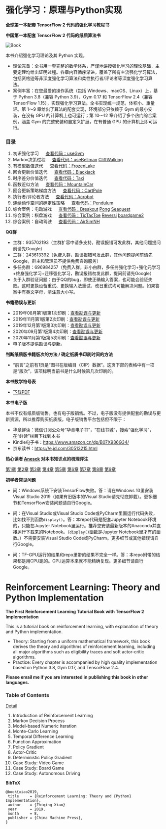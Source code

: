 # 强化学习：原理与Python实现

**全球第一本配套 TensorFlow 2 代码的强化学习教程书**

**中国第一本配套 TensorFlow 2 代码的纸质算法书**

![Book](https://zhiqingxiao.github.io/images/book/rl.jpg)

本书介绍强化学习理论及其 Python 实现。
- 理论完备：全书用一套完整的数学体系，严谨地讲授强化学习的理论基础，主要定理均给出证明过程。各章内容循序渐进，覆盖了所有主流强化学习算法，包括资格迹等非深度强化学习算法和柔性执行者/评论者等深度强化学习算法。
- 案例丰富：在您最爱的操作系统（包括 Windows、macOS、Linux）上，基于 Python 3.8（兼容 Python 3.9）、Gym 0.17 和 TensorFlow 2.4（兼容 TensorFlow 1.15），实现强化学习算法。全书实现统一规范，体积小、重量轻。第 1～9 章给出了算法的配套实现，环境部分只依赖于 Gym 的最小安装，在没有 GPU 的计算机上也可运行；第 10～12 章介绍了多个热门综合案例，涵盖 Gym 的完整安装和自定义扩展，在有普通 GPU 的计算机上即可运行。


### 目录

01. 初识强化学习 &emsp; [查看代码：useGym](https://nbviewer.jupyter.org/github/zhiqingxiao/rl-book/blob/master/chapter01_intro/useGym.ipynb)
02. Markov决策过程 &emsp; [查看代码：useBellman](https://nbviewer.jupyter.org/github/zhiqingxiao/rl-book/blob/master/chapter02_mdp/useBellman.ipynb) [CliffWalking](https://nbviewer.jupyter.org/github/zhiqingxiao/rl-book/blob/master/chapter02_mdp/CliffWalking-v0.ipynb)
03. 有模型数值迭代 &emsp; [查看代码：FrozenLake](https://nbviewer.jupyter.org/github/zhiqingxiao/rl-book/blob/master/chapter03_dp/FrozenLake-v0.ipynb)
04. 回合更新价值迭代 &emsp; [查看代码：Blackjack](https://nbviewer.jupyter.org/github/zhiqingxiao/rl-book/blob/master/chapter04_mc/Blackjack-v0.ipynb)
05. 时序差分价值迭代 &emsp; [查看代码：Taxi](https://nbviewer.jupyter.org/github/zhiqingxiao/rl-book/blob/master/chapter05_td/Taxi-v3.ipynb)
06. 函数近似方法 &emsp; [查看代码：MountainCar](https://nbviewer.jupyter.org/github/zhiqingxiao/rl-book/blob/master/chapter06_approx/MountainCar-v0_tf.ipynb)
07. 回合更新策略梯度方法 &emsp; [查看代码：CartPole](https://nbviewer.jupyter.org/github/zhiqingxiao/rl-book/blob/master/chapter07_pg/CartPole-v0_tf.ipynb)
08. 执行者/评论者方法 &emsp; [查看代码：Acrobot](https://nbviewer.jupyter.org/github/zhiqingxiao/rl-book/blob/master/chapter08_ac/Acrobot-v1_tf.ipynb)
09. 连续动作空间的确定性策略 &emsp; [查看代码：Pendulum](https://nbviewer.jupyter.org/github/zhiqingxiao/rl-book/blob/master/chapter09_dpg/Pendulum-v0_tf.ipynb)
10. 综合案例：电动游戏 &emsp; [查看代码：Breakout](https://nbviewer.jupyter.org/github/zhiqingxiao/rl-book/blob/master/chapter10_atari/BreakoutDeterministic-v4_tf.ipynb) [Pong](https://nbviewer.jupyter.org/github/zhiqingxiao/rl-book/blob/master/chapter10_atari/PongDeterministic-v4_tf.ipynb) [Seaquest](https://nbviewer.jupyter.org/github/zhiqingxiao/rl-book/blob/master/chapter10_atari/SeaquestDeterministic-v4_tf.ipynb)
11. 综合案例：棋盘游戏 &emsp; [查看代码：TicTacToe](https://nbviewer.jupyter.org/github/zhiqingxiao/rl-book/blob/master/chapter11_alphazero/TicTacToe-v0_tf.ipynb) [Reversi](https://nbviewer.jupyter.org/github/zhiqingxiao/rl-book/blob/master/chapter11_alphazero/Reversi-v0_4x4_tf.ipynb) [boardgame2](https://github.com/zhiqingxiao/boardgame2)
12. 综合案例：自动驾驶 &emsp; [查看代码：AirSimNH](https://nbviewer.jupyter.org/github/zhiqingxiao/rl-book/blob/master/chapter12_drive/AirSimNH_tf.ipynb)

**QQ群**
- 主群：935702193（主群扩容中请多支持，勘误报错可发此群，其他问题提问前请先Google）
- 二群：243613392（免费入群，勘误报错可发此群，其他问题提问前请先Google，群主和管理员不提供免费咨询服务）
- 多任务群：696984257（免费入群，非小白群，多任务强化学习+强化元学习+终身强化学习+迁移强化学习，勘误报错勿发此群，提问前请先Google）
- 关于入群验证问题：由于QQ的bug，即使正确输入答案，也可能会验证失败。这时更换设备重试、更换输入法重试、改日重试均可能解决问题。如果答案中有英文字母，清注意大小写。

**书籍勘误与更新**
- 2019年08月第1版第1次印刷：[查看勘误与更新](https://nbviewer.jupyter.org/github/zhiqingxiao/rl-book/blob/master/errata/errata201908.ipynb)
- 2019年11月第1版第2次印刷：[查看勘误与更新](https://nbviewer.jupyter.org/github/zhiqingxiao/rl-book/blob/master/errata/errata201911.ipynb)
- 2019年12月第1版第3次印刷：[查看勘误与更新](https://nbviewer.jupyter.org/github/zhiqingxiao/rl-book/blob/master/errata/errata201912.ipynb)
- 2020年09月第1版第4次印刷：[查看勘误与更新](https://nbviewer.jupyter.org/github/zhiqingxiao/rl-book/blob/master/errata/errata202009.ipynb)
- 2020年11月第1版第5次印刷：[查看勘误与更新](https://nbviewer.jupyter.org/github/zhiqingxiao/rl-book/blob/master/errata/errata202011.ipynb)
- 电子版不提供勘误与更新。

**判断纸质版书籍版次的方法 / 确定纸质书印刷时间的方法**
- “前言”之前有1页是“图书在版编目（CIP）数据”。这页下部的表格中有一项是“版次”，该项标明当前书是什么时候第几次印刷的。

**本书数学符号表**
- [下载PDF](https://raw.githubusercontent.com/zhiqingxiao/rl-book/master/resources/notations.pdf)

**本书电子版**

本书不仅有纸质版销售，也有电子版销售。不过，电子版没有提供配套的勘误与更新资源，所以推荐购买纸质版。电子版销售平台包括但不限于：
- 华章鲜读：微信订阅公众号“华章电子书”，“在线书城”，搜索“强化学习”，在“鲜读”栏目下找到本书
- Kindle电子书：https://www.amazon.cn/dp/B07X936G34/
- 京东读书：https://e.jd.com/30513215.html

**热心读者 [Anesck](https://github.com/anesck) 对本书知识点的梳理评注**

[第1章](https://anesck.github.io/M-D-R_learning_notes/RLTPI/notes_html/1.chapter_one.html) 
[第2章](https://anesck.github.io/M-D-R_learning_notes/RLTPI/notes_html/2.chapter_two.html) 
[第3章](https://anesck.github.io/M-D-R_learning_notes/RLTPI/notes_html/3.chapter_three.html) 
[第4章](https://anesck.github.io/M-D-R_learning_notes/RLTPI/notes_html/4.chapter_four.html) 
[第5章](https://anesck.github.io/M-D-R_learning_notes/RLTPI/notes_html/5.chapter_five.html) 
[第6章](https://anesck.github.io/M-D-R_learning_notes/RLTPI/notes_html/6.chapter_six.html) 
[第7章](https://anesck.github.io/M-D-R_learning_notes/RLTPI/notes_html/7.chapter_seven.html) 
[第8章](https://anesck.github.io/M-D-R_learning_notes/RLTPI/notes_html/8.chapter_eight.html) 
[第9章](https://anesck.github.io/M-D-R_learning_notes/RLTPI/notes_html/9.chapter_nine.html) 

**初学者常见问题**

- 问：Windows系统下安装TensorFlow失败。答：请在Windows 10里安装Visual Studio 2019（如果有旧版本的Visual Studio请先彻底卸载）。更多细节和TensorFlow安装问题请自行Google。

- 问：在Visual Studio或Visual Studio Code或PyCharm里面运行代码失败，比如找不到函数`display()`。答：本repo代码是配套Jupyter Notebook环境的，只能在Jupyter Notebook里运行。推荐您安装最新版本的Anaconda并直接运行下载来的Notebook。（`display()`函数是Jupyter Notebook里才有的函数。）不需要安装Visual Studio Code或PyCharm。更多细节或其他错误请自行Google。

- 问：TF-GPU运行的结果和repo里带的结果不完全一样。答：本repo附带的结果都是用CPU跑的。GPU运算本来就不能精确复现。更多细节请自行Google。


# Reinforcement Learning: Theory and Python Implementation

**The First Reinforcement Learning Tutorial Book with TensorFlow 2 Implementation**

This is a tutorial book on reinforcement learning, with explanation of theory and Python implementation.
- Theory: Starting from a uniform mathematical framework, this book derives the theory and algorithms of reinforcement learning, including all major algorithms such as eligibility traces and soft actor-critic algorithms.
- Practice: Every chapter is accompanied by high quality implementation based on Python 3.8, Gym 0.17, and TensorFlow 2.4.

**Please email me if you are interested in publishing this book in other languages.**

### Table of Contents

[Detail](https://raw.githubusercontent.com/zhiqingxiao/rl-book/master/resources/toc.pdf)

01. Introduction of Reinforcement Learning
02. Markov Decision Process
03. Model-based Numeric Iteration
04. Monte-Carlo Learning
05. Temporal Difference Learning
06. Function Approximation
07. Policy Gradient
08. Actor-Critic
09. Deterministic Policy Gradient
10. Case Study: Video Game
11. Case Study: Board Game
12. Case Study: Autonomous Driving


**BibTeX**

    @book{xiao2019,
     title     = {Reinforcement Learning: Theory and {Python} Implementation},
     author    = {Zhiqing Xiao}
     year      = 2019,
     month     = 8,
     publisher = {China Machine Press},
    }

